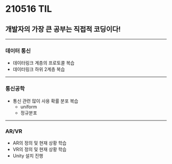 # 210516 TIL
## 개발자의 가장 큰 공부는 직접적 코딩이다!
------------------
### 데이터 통신
  * 데이터링크 계층의 프로토콜 복습
  * 데이터링크 하위 2계층 복습
----------------------
### 통신공학
  * 통신 관련 많이 사용 확률 분포 복습
      * uniform
      * 정규분포
 ----------------
 ### AR/VR
  * AR의 정의 및 현재 상황 학습
  * VR의 정의 및 현재 상황 학습
  * Unity 설치 진행
